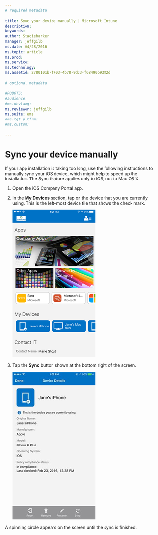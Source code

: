 ```yaml
---
# required metadata

title: Sync your device manually | Microsoft Intune
description:
keywords:
author: Staciebarker
manager: jeffgilb
ms.date: 04/28/2016
ms.topic: article
ms.prod:
ms.service:
ms.technology:
ms.assetid: 2780101b-f703-4b78-9d33-f68490b9382d

# optional metadata

#ROBOTS:
#audience:
#ms.devlang:
ms.reviewer: jeffgilb
ms.suite: ems
#ms.tgt_pltfrm:
#ms.custom:

---
```



# Sync your device manually

If your app installation is taking too long, use the following instructions to manually sync your iOS device, which might help to speed up the installation. The Sync feature applies only to iOS, not to Mac OS X.

1. Open the iOS Company Portal app.

2. In the **My Devices** section, tap on the device that you are currently using. This is the left-most device tile that shows the check mark.

    ![ios-sync-1-comp-portal-apps](./media/ios-sync-1-comp-portal-apps.png)

3.  Tap the **Sync** button shown at the bottom right of the screen.

    ![ios-sync-2-sync-button](./media/ios-sync-2-sync-button.png)

A spinning circle appears on the screen until the sync is finished.